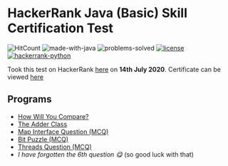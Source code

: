 # HackerRank Java (Basic) Skill Certification Test 

![HitCount](http://hits.dwyl.com/anishLearnsToCode/hackerrank-java-basic-skill-test.svg)
![made-with-java](https://img.shields.io/badge/Made%20with-Java-1f425f.svg)
![problems-solved](https://img.shields.io/badge/Problems%20Solved-6/6-1abc9c.svg)
[![license](https://img.shields.io/badge/LICENSE-MIT-<COLOR>.svg)](LICENSE)
[![hackerrank-python](https://img.shields.io/badge/hackerrank%20certification-python-1f72ff.svg)](https://github.com/anishLearnsToCode/hackerrank-python-basic-skill-test)

Took this test on HackerRank [here](https://www.hackerrank.com/skills-verification) 
on __14th July 2020__. 
Certificate can be viewed [here](https://www.hackerrank.com/certificates/e7bb326e632c)

## Programs 
- [How Will You Compare?](src/HowWillYouCompare.java)
- [The Adder Class](src/TheAdderClass.java)
- [Map Interface Question (MCQ)](map-interface-question.md)
- [Bit Puzzle (MCQ)](bit-puzzle.md)
- [Threads Question (MCQ)](test-thread.md)
- _I have forgotten the 6th question 😋_ (so good luck with that)